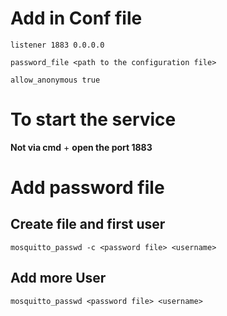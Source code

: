 # Add in Conf file

```
listener 1883 0.0.0.0
```
```
password_file <path to the configuration file>
```
```
allow_anonymous true
```

# To start the service

**Not via cmd** + **open the port 1883**

# Add password file

## Create file and first user
```
mosquitto_passwd -c <password file> <username>
```

## Add more User
```
mosquitto_passwd <password file> <username>
```
